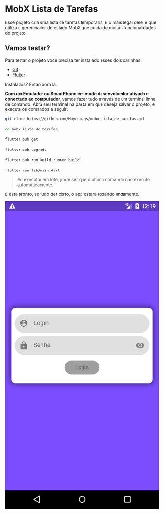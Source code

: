 # MobX Lista de Tarefas

Esse projeto cria uma lista de tarefas temporária. E o mais legal dele, é que utiliza o gerenciador de estado MobX que cuida de muitas funcionalidades do projeto.

## Vamos testar?

Para testar o projeto você precisa ter instalado esses dois carinhas:

- [Git](https://git-scm.com)
- [Flutter](https://flutter.dev)

Instalados? Então bora lá.

**Com um Emulador ou SmartPhone em mode desenvolvedor ativado e conectado ao computador**, vamos fazer tudo através de um terminal linha de comando. Abra seu terminal na pasta em que deseja salvar o projeto, e execute os comandos a seguir:

```sh
git clone https://github.com/Mayconsgs/mobx_lista_de_tarefas.git

cd mobx_lista_de_tarefas

flutter pub get

flutter pub upgrade

flutter pub run build_runner build

flutter run lib/main.dart
```

> Ao executar em lote, pode ser que o último comando não execute automáticamente.

E está pronto, se tudo der certo, o app estará rodando lindamente.

!["App"](./images/Screenshot_1613571542.png)
